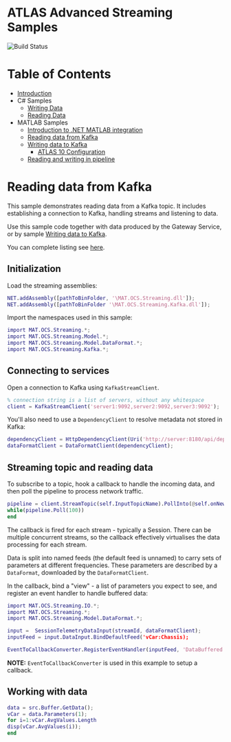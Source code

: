 # ATLAS Advanced Streaming Samples

![Build Status](https://mat-ocs.visualstudio.com/Telemetry%20Analytics%20Platform/_apis/build/status/MAT.OCS.Streaming/Streaming%20Samples?branchName=develop)

Table of Contents
=================
<!--ts-->
* [Introduction](/README.md)
* C# Samples
    * [Writing Data](/docs/CSharp/WritingData.md)
    * [Reading Data](/docs/CSharp/ReadingData.md)
* MATLAB Samples
    * [Introduction to .NET MATLAB integration](/docs/Matlab/IntroToNetMatlabIntegration.md)
    * [Reading data from Kafka](/docs/Matlab/ReadingDataFromKafka.md)
    * [Writing data to Kafka](/docs/Matlab/WritingDataToKafka.md)
        * [ATLAS 10 Configuration](/docs/Matlab/Atlas10Configuration.md)
    * [Reading and writing in pipeline](/docs/Matlab/ReadingAndWritingInPipeline.md)
<!--te-->

# Reading data from Kafka

This sample demonstrates reading data from a Kafka topic. It includes establishing a connection to Kafka, handling streams and listening to data. 

Use this sample code together with data produced by the Gateway Service, or by sample [Writing data to Kafka](/docs/Matlab/WritingDataToKafka.md).

You can complete listing see [here](/src/MAT.OCS.Streaming.Samples/MATLAB/KafkaTopicReaderSample.m).

## Initialization

Load the streaming assemblies: 

```matlab
NET.addAssembly([pathToBinFolder, '\MAT.OCS.Streaming.dll']);
NET.addAssembly([pathToBinFolder '\MAT.OCS.Streaming.Kafka.dll']);
```

Import the namespaces used in this sample:

```matlab
import MAT.OCS.Streaming.*;
import MAT.OCS.Streaming.Model.*;
import MAT.OCS.Streaming.Model.DataFormat.*;
import MAT.OCS.Streaming.Kafka.*;
```

## Connecting to services
Open a connection to Kafka using `KafkaStreamClient`. 

```matlab
% connection string is a list of servers, without any whitespace
client = KafkaStreamClient('server1:9092,server2:9092,server3:9092');
```

You'll also need to use a `DependencyClient` to resolve metadata not stored in Kafka: 
```matlab
dependencyClient = HttpDependencyClient(Uri('http://server:8180/api/dependencies/'), 'dev', false);
dataFormatClient = DataFormatClient(dependencyClient);
```

## Streaming topic and reading data
To subscribe to a topic, hook a callback to handle the incoming data, and then poll the pipeline to process network traffic. 

```matlab
pipeline = client.StreamTopic(self.InputTopicName).PollInto(@self.onNewStream);
while(pipeline.Poll(100))
end
```

The callback is fired for each stream - typically a Session. There can be multiple concurrent streams, so the callback effectively virtualises the data processing for each stream. 

Data is split into named feeds (the default feed is unnamed) to carry sets of parameters at different frequencies. These parameters are described by a `DataFormat`, downloaded by the `DataFormatClient`. 

In the callback, bind a "view" - a list of parameters you expect to see, and register an event handler to handle buffered data: 

```matlab
import MAT.OCS.Streaming.IO.*;
import MAT.OCS.Streaming.*;
import MAT.OCS.Streaming.Model.DataFormat.*;

input =  SessionTelemetryDataInput(streamId, dataFormatClient);
inputFeed = input.DataInput.BindDefaultFeed('vCar:Chassis);

EventToCallbackConverter.RegisterEventHandler(inputFeed, 'DataBuffered', @self.dataBuffered);
```

**NOTE:** `EventToCallbackConverter` is used in this example to setup a callback. 

## Working with data
```matlab
data = src.Buffer.GetData();
vCar = data.Parameters(1);
for i=1:vCar.AvgValues.Length
disp(vCar.AvgValues(i));
end
```

